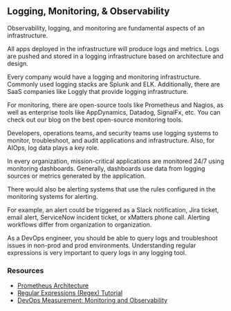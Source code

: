 ## Logging, Monitoring, & Observability

Observability, logging, and monitoring are fundamental aspects of an infrastructure.

All apps deployed in the infrastructure will produce logs and metrics. Logs are pushed and stored in a logging infrastructure based on architecture and design.

Every company would have a logging and monitoring infrastructure. Commonly used logging stacks are Splunk and ELK. Additionally, there are SaaS companies like Loggly that provide logging infrastructure.

For monitoring, there are open-source tools like Prometheus and Nagios, as well as enterprise tools like AppDynamics, Datadog, SignalFx, etc. You can check out our blog on the best open-source monitoring tools.

Developers, operations teams, and security teams use logging systems to monitor, troubleshoot, and audit applications and infrastructure. Also, for AIOps, log data plays a key role.

In every organization, mission-critical applications are monitored 24/7 using monitoring dashboards. Generally, dashboards use data from logging sources or metrics generated by the application.

There would also be alerting systems that use the rules configured in the monitoring systems for alerting.

For example, an alert could be triggered as a Slack notification, Jira ticket, email alert, ServiceNow incident ticket, or xMatters phone call. Alerting workflows differ from organization to organization.

As a DevOps engineer, you should be able to query logs and troubleshoot issues in non-prod and prod environments. Understanding regular expressions is very important to query logs in any logging tool.

### Resources

- [Prometheus Architecture](link-to-prometheus-architecture)
- [Regular Expressions (Regex) Tutorial](link-to-regex-tutorial)
- [DevOps Measurement: Monitoring and Observability](link-to-devops-measurement)

